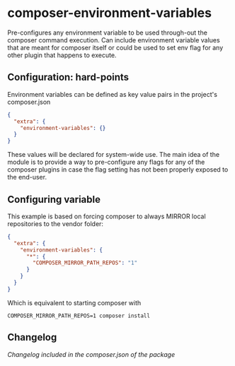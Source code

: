 # composer-environment-variables

Pre-configures any environment variable to be used through-out the composer command execution. Can
include environment variable values that are meant for composer itself or could be used to set env
flag for any other plugin that happens to execute.

## Configuration: hard-points

Environment variables can be defined as key value pairs in the project's composer.json

```json
{
  "extra": {
    "environment-variables": {}
  }
}
```

These values will be declared for system-wide use. The main idea of the module is to provide
a way to pre-configure any flags for any of the composer plugins in case the flag setting
has not been properly exposed to the end-user.
  
## Configuring variable

This example is based on forcing composer to always MIRROR local repositories to the vendor folder:

```json
{
  "extra": {
    "environment-variables": {
      "*": {
        "COMPOSER_MIRROR_PATH_REPOS": "1"
      } 
    }
  }
}
```

Which is equivalent to starting composer with

```shell
COMPOSER_MIRROR_PATH_REPOS=1 composer install
```
  
## Changelog 

_Changelog included in the composer.json of the package_
